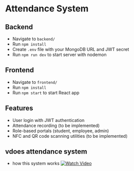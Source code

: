 # Attendance System

## Backend

- Navigate to `backend/`
- Run `npm install`
- Create `.env` file with your MongoDB URL and JWT secret
- Run `npm run dev` to start server with nodemon

## Frontend

- Navigate to `frontend/`
- Run `npm install`
- Run `npm start` to start React app

## Features

- User login with JWT authentication
- Attendance recording (to be implemented)
- Role-based portals (student, employee, admin)
- NFC and QR code scanning utilities (to be implemented)

## vdoes attendance system 
- how this system works
[![Watch Video](https://img.youtube.com/vi/VIDEO_ID/0.jpg)](https://www.github.com/embedPDF_VIDEO_VIDEO_1758205751550.mp4)
